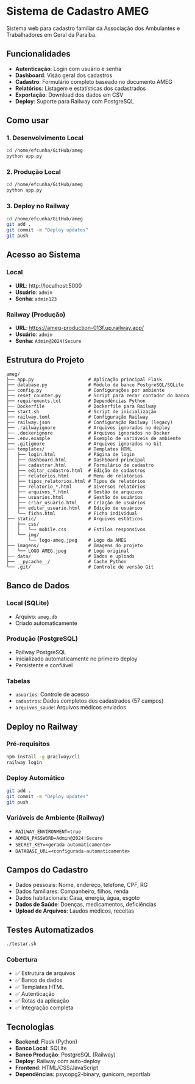 # Sistema de Cadastro AMEG

Sistema web para cadastro familiar da Associação dos Ambulantes e Trabalhadores em Geral da Paraíba.

## Funcionalidades

- **Autenticação**: Login com usuário e senha
- **Dashboard**: Visão geral dos cadastros
- **Cadastro**: Formulário completo baseado no documento AMEG
- **Relatórios**: Listagem e estatísticas dos cadastrados
- **Exportação**: Download dos dados em CSV
- **Deploy**: Suporte para Railway com PostgreSQL

## Como usar

### 1. Desenvolvimento Local
```bash
cd /home/efcunha/GitHub/ameg
python app.py
```

### 2. Produção Local
```bash
cd /home/efcunha/GitHub/ameg
python app.py
```

### 3. Deploy no Railway
```bash
cd /home/efcunha/GitHub/ameg
git add .
git commit -m "Deploy updates"
git push
```

## Acesso ao Sistema

### Local
- **URL**: http://localhost:5000
- **Usuário**: `admin`
- **Senha**: `admin123`

### Railway (Produção)
- **URL**: https://ameg-production-013f.up.railway.app/
- **Usuário**: `admin`
- **Senha**: `Admin@2024!Secure`

## Estrutura do Projeto

```
ameg/
├── app.py                    # Aplicação principal Flask
├── database.py               # Módulo de banco PostgreSQL/SQLite
├── config.py                 # Configurações por ambiente
├── reset_counter.py          # Script para zerar contador do banco
├── requirements.txt          # Dependências Python
├── Dockerfile                # Dockerfile para Railway
├── start.sh                  # Script de inicialização
├── railway.toml              # Configuração Railway
├── railway.json              # Configuração Railway (legacy)
├── .railwayignore            # Arquivos ignorados no deploy
├── .dockerignore             # Arquivos ignorados no Docker
├── .env.example              # Exemplo de variáveis de ambiente
├── .gitignore                # Arquivos ignorados no Git
├── templates/                # Templates HTML
│   ├── login.html            # Página de login
│   ├── dashboard.html        # Dashboard principal
│   ├── cadastrar.html        # Formulário de cadastro
│   ├── editar_cadastro.html  # Edição de cadastros
│   ├── relatorios.html       # Menu de relatórios
│   ├── tipos_relatorios.html # Tipos de relatórios
│   ├── relatorio_*.html      # Diversos relatórios
│   ├── arquivos_*.html       # Gestão de arquivos
│   ├── usuarios.html         # Gestão de usuários
│   ├── criar_usuario.html    # Criação de usuários
│   ├── editar_usuario.html   # Edição de usuários
│   └── ficha.html            # Ficha individual
├── static/                   # Arquivos estáticos
│   ├── css/
│   │   └── mobile.css        # Estilos responsivos
│   └── img/
│       └── logo-ameg.jpeg    # Logo da AMEG
├── imagens/                  # Imagens do projeto
│   └── LOGO AMEG.jpeg        # Logo original
├── data/                     # Dados e uploads
├── __pycache__/              # Cache Python
└── .git/                     # Controle de versão Git
```

## Banco de Dados

### Local (SQLite)
- Arquivo: `ameg.db`
- Criado automaticamente

### Produção (PostgreSQL)
- Railway PostgreSQL
- Inicializado automaticamente no primeiro deploy
- Persistente e confiável

### Tabelas
- `usuarios`: Controle de acesso
- `cadastros`: Dados completos dos cadastrados (57 campos)
- `arquivos_saude`: Arquivos médicos enviados

## Deploy no Railway

### Pré-requisitos
```bash
npm install -g @railway/cli
railway login
```

### Deploy Automático
```bash
git add .
git commit -m "Deploy updates"
git push
```

### Variáveis de Ambiente (Railway)
- `RAILWAY_ENVIRONMENT=true`
- `ADMIN_PASSWORD=Admin@2024!Secure`
- `SECRET_KEY=<gerada-automaticamente>`
- `DATABASE_URL=<configurada-automaticamente>`

## Campos do Cadastro

- Dados pessoais: Nome, endereço, telefone, CPF, RG
- Dados familiares: Companheiro, filhos, renda
- Dados habitacionais: Casa, energia, água, esgoto
- **Dados de Saúde**: Doenças, medicamentos, deficiências
- **Upload de Arquivos**: Laudos médicos, receitas

## Testes Automatizados

```bash
./testar.sh
```

### Cobertura
- ✅ Estrutura de arquivos
- ✅ Banco de dados
- ✅ Templates HTML
- ✅ Autenticação
- ✅ Rotas da aplicação
- ✅ Integração completa

## Tecnologias

- **Backend**: Flask (Python)
- **Banco Local**: SQLite
- **Banco Produção**: PostgreSQL (Railway)
- **Deploy**: Railway com auto-deploy
- **Frontend**: HTML/CSS/JavaScript
- **Dependências**: psycopg2-binary, gunicorn, reportlab
